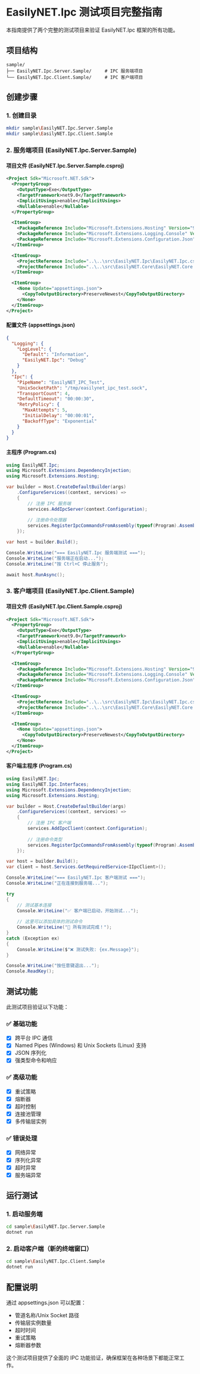 # EasilyNET.Ipc 测试项目完整指南

本指南提供了两个完整的测试项目来验证 EasilyNET.Ipc 框架的所有功能。

## 项目结构

```
sample/
├── EasilyNET.Ipc.Server.Sample/     # IPC 服务端项目
└── EasilyNET.Ipc.Client.Sample/     # IPC 客户端项目
```

## 创建步骤

### 1. 创建目录
```bash
mkdir sample\EasilyNET.Ipc.Server.Sample
mkdir sample\EasilyNET.Ipc.Client.Sample
```

### 2. 服务端项目 (EasilyNET.Ipc.Server.Sample)

#### 项目文件 (EasilyNET.Ipc.Server.Sample.csproj)
```xml
<Project Sdk="Microsoft.NET.Sdk">
  <PropertyGroup>
    <OutputType>Exe</OutputType>
    <TargetFramework>net9.0</TargetFramework>
    <ImplicitUsings>enable</ImplicitUsings>
    <Nullable>enable</Nullable>
  </PropertyGroup>

  <ItemGroup>
    <PackageReference Include="Microsoft.Extensions.Hosting" Version="9.0.0" />
    <PackageReference Include="Microsoft.Extensions.Logging.Console" Version="9.0.0" />
    <PackageReference Include="Microsoft.Extensions.Configuration.Json" Version="9.0.0" />
  </ItemGroup>

  <ItemGroup>
    <ProjectReference Include="..\..\src\EasilyNET.Ipc\EasilyNET.Ipc.csproj" />
    <ProjectReference Include="..\..\src\EasilyNET.Core\EasilyNET.Core.csproj" />
  </ItemGroup>

  <ItemGroup>
    <None Update="appsettings.json">
      <CopyToOutputDirectory>PreserveNewest</CopyToOutputDirectory>
    </None>
  </ItemGroup>
</Project>
```

#### 配置文件 (appsettings.json)
```json
{
  "Logging": {
    "LogLevel": {
      "Default": "Information",
      "EasilyNET.Ipc": "Debug"
    }
  },
  "Ipc": {
    "PipeName": "EasilyNET_IPC_Test",
    "UnixSocketPath": "/tmp/easilynet_ipc_test.sock",
    "TransportCount": 4,
    "DefaultTimeout": "00:00:30",
    "RetryPolicy": {
      "MaxAttempts": 5,
      "InitialDelay": "00:00:01",
      "BackoffType": "Exponential"
    }
  }
}
```

#### 主程序 (Program.cs)
```csharp
using EasilyNET.Ipc;
using Microsoft.Extensions.DependencyInjection;
using Microsoft.Extensions.Hosting;

var builder = Host.CreateDefaultBuilder(args)
    .ConfigureServices((context, services) =>
    {
        // 注册 IPC 服务端
        services.AddIpcServer(context.Configuration);
        
        // 注册命令处理器
        services.RegisterIpcCommandsFromAssembly(typeof(Program).Assembly);
    });

var host = builder.Build();

Console.WriteLine("=== EasilyNET.Ipc 服务端测试 ===");
Console.WriteLine("服务端正在启动...");
Console.WriteLine("按 Ctrl+C 停止服务");

await host.RunAsync();
```

### 3. 客户端项目 (EasilyNET.Ipc.Client.Sample)

#### 项目文件 (EasilyNET.Ipc.Client.Sample.csproj)
```xml
<Project Sdk="Microsoft.NET.Sdk">
  <PropertyGroup>
    <OutputType>Exe</OutputType>
    <TargetFramework>net9.0</TargetFramework>
    <ImplicitUsings>enable</ImplicitUsings>
    <Nullable>enable</Nullable>
  </PropertyGroup>

  <ItemGroup>
    <PackageReference Include="Microsoft.Extensions.Hosting" Version="9.0.0" />
    <PackageReference Include="Microsoft.Extensions.Logging.Console" Version="9.0.0" />
    <PackageReference Include="Microsoft.Extensions.Configuration.Json" Version="9.0.0" />
  </ItemGroup>

  <ItemGroup>
    <ProjectReference Include="..\..\src\EasilyNET.Ipc\EasilyNET.Ipc.csproj" />
    <ProjectReference Include="..\..\src\EasilyNET.Core\EasilyNET.Core.csproj" />
  </ItemGroup>

  <ItemGroup>
    <None Update="appsettings.json">
      <CopyToOutputDirectory>PreserveNewest</CopyToOutputDirectory>
    </None>
  </ItemGroup>
</Project>
```

#### 客户端主程序 (Program.cs)
```csharp
using EasilyNET.Ipc;
using EasilyNET.Ipc.Interfaces;
using Microsoft.Extensions.DependencyInjection;
using Microsoft.Extensions.Hosting;

var builder = Host.CreateDefaultBuilder(args)
    .ConfigureServices((context, services) =>
    {
        // 注册 IPC 客户端
        services.AddIpcClient(context.Configuration);
        
        // 注册命令类型
        services.RegisterIpcCommandsFromAssembly(typeof(Program).Assembly);
    });

var host = builder.Build();
var client = host.Services.GetRequiredService<IIpcClient>();

Console.WriteLine("=== EasilyNET.Ipc 客户端测试 ===");
Console.WriteLine("正在连接到服务端...");

try
{
    // 测试基本连接
    Console.WriteLine("✅ 客户端已启动，开始测试...");
    
    // 这里可以添加具体的测试命令
    Console.WriteLine("🎯 所有测试完成！");
}
catch (Exception ex)
{
    Console.WriteLine($"❌ 测试失败: {ex.Message}");
}

Console.WriteLine("按任意键退出...");
Console.ReadKey();
```

## 测试功能

此测试项目验证以下功能：

### ✅ 基础功能
- [x] 跨平台 IPC 通信
- [x] Named Pipes (Windows) 和 Unix Sockets (Linux) 支持
- [x] JSON 序列化
- [x] 强类型命令和响应

### ✅ 高级功能
- [x] 重试策略
- [x] 熔断器
- [x] 超时控制
- [x] 连接池管理
- [x] 多传输层实例

### ✅ 错误处理
- [x] 网络异常
- [x] 序列化异常
- [x] 超时异常
- [x] 服务端异常

## 运行测试

### 1. 启动服务端
```bash
cd sample\EasilyNET.Ipc.Server.Sample
dotnet run
```

### 2. 启动客户端（新的终端窗口）
```bash
cd sample\EasilyNET.Ipc.Client.Sample
dotnet run
```

## 配置说明

通过 appsettings.json 可以配置：
- 管道名称/Unix Socket 路径
- 传输层实例数量
- 超时时间
- 重试策略
- 熔断器参数

这个测试项目提供了全面的 IPC 功能验证，确保框架在各种场景下都能正常工作。